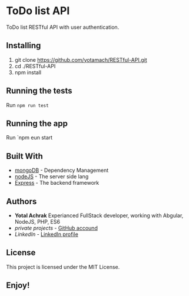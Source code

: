 # ToDo list API

ToDo list RESTful API with user authentication.

## Installing

1. git clone https://github.com/yotamach/RESTful-API.git
2. cd ./RESTful-API
3. npm install

## Running the tests

Run `npm run test`

## Running the app

Run `npm eun start

## Built With

* [mongoDB](https://www.mongodb.com/) - Dependency Management
* [nodeJS](https://nodejs.org/) - The server side lang
* [Express](https://expressjs.com/) - The backend framework

## Authors

* **Yotal Achrak**
Experianced FullStack developer, working with Abgular, NodeJS, PHP, ES6 
* *private projects* - [GitHub accound](https://github.com/yotamach)
* *LinkedIn* - [LinkedIn profile](www.linkedin.com/in/yotam-achrak-717b6555)

## License

This project is licensed under the MIT License.

## Enjoy!


